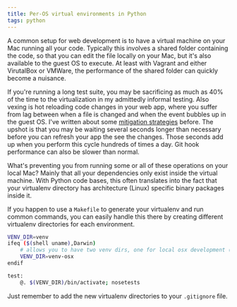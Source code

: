 ```yaml
---
title: Per-OS virtual environments in Python
tags: python
---
```


A common setup for web development is to have a virtual machine on your Mac running all your code. Typically this involves a shared folder containing the code, so that you can edit the file locally on your Mac, but it's also available to the guest OS to execute. At least with Vagrant and either VirutalBox or VMWare, the performance of the shared folder can quickly become a nuisance.

If you're running a long test suite, you may be sacrificing as much as 40% of the time to the virtualization in my admittedly informal testing. Also vexing is hot reloading code changes in your web app, where you suffer from lag between when a file is changed and when the event bubbles up in the guest OS. I've written about some [mitigation strategies](http://chase-seibert.github.io/blog/2014/03/09/vagrant-cachefilesd.html) before. The upshot is that you may be waiting several seconds longer than necessary before you can refresh your app the see the changes. Those seconds add up when you perform this cycle hundreds of times a day. Git hook performance can also be slower than normal.

What's preventing you from running some or all of these operations on your local Mac? Mainly that all your dependencies only exist inside the virtual machine. With Python code bases, this often translates into the fact that your virtualenv directory has architecture (Linux) specific binary packages inside it.

If you happen to use a `Makefile` to generate your virtualenv and run common commands, you can easily handle this there by creating different virtualenv directories for each environment.

```bash
VENV_DIR=venv
ifeq ($(shell uname),Darwin)
    # allows you to have two venv dirs, one for local osx development (faster)
    VENV_DIR=venv-osx
endif

test:
    @. $(VENV_DIR)/bin/activate; nosetests
```

Just remember to add the new virtualenv directories to your `.gitignore` file.
